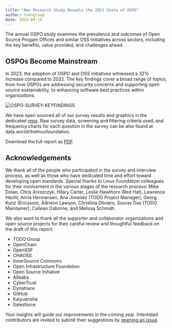 ```yaml
---
title: "New Research Study Reveals the 2023 State of OSPO"
author: todogroup
date: 2023-09-18
---
```


The annual OSPO study examines the prevalence and outcomes of Open Source Progam Offices and similar OSS Initiatives across sectors, 
including the key benefits, value provided, and challenges ahead.

## OSPOs Become Mainstream

In 2023, the adoption of OSPO and OSS initiatives witnessed a 32% increase compared to 2022. The key findings cover a broad range 
of topics, from how OSPOs are addressing security concerns and supporting open source sustainability, to enhancing software best 
practices within organizations.

![OSPO-SURVEY-KEYFINDINGS](https://github.com/todogroup/todogroup.org/assets/43671777/0330670d-7982-4d6b-b1a3-c4f7ec7e8915)


We have open sourced all of our survey results and graphics in the dedicated 
[repo](https://github.com/todogroup/osposurvey/tree/main/2023). Raw survey data, screening and filtering 
criteria used, and frequency charts for each question in the survey can be also found at data.world/thelinuxfoundation.

Download the full report as [PDF](https://github.com/todogroup/todogroup.org/files/12641293/STATE_OSPO_2023.pdf)


## Acknowledgements

We thank all of the people who participated in the survey and interview process, as well as those 
who have dedicated time and effort toward developing open standards. Special thanks to Linux Foundation 
colleagues for their involvement in the various stages of the research process: Mike Dolan, Chris Aniszczyk, 
Hilary Carter, Leslie Hawthorn (Red Hat), Lawrence Hecht, Anna Hermansen, Ana Jimenez (TODO Project Manager), 
Georg Kunz (Ericsson), Adrienn Lawson, Christina Oliviero, Sourav Das (TODO Maintainer), Cailean Osborne, and Melissa Schmidt. 

We also want to thank all the supporter and collaborator organizations and open source projects for their careful review 
and thoughtful feedback on the draft of this report:

* TODO Group 
* OpenChain 
* OpenSSF 
* CHAOSS 
* InnerSource Commons 
* Open Infrastructure Foundation 
* Open Source Initiative 
* Alibaba 
* CyberTrust 
* Dynatrace 
* GitHub 
* Kaiyuanshe 
* Salesforce

Your insights will guide our improvements in the coming year. 
Interested contributors are invited to submit their suggestions by [opening an issue](https://github.com/todogroup/osposurvey/issues).
